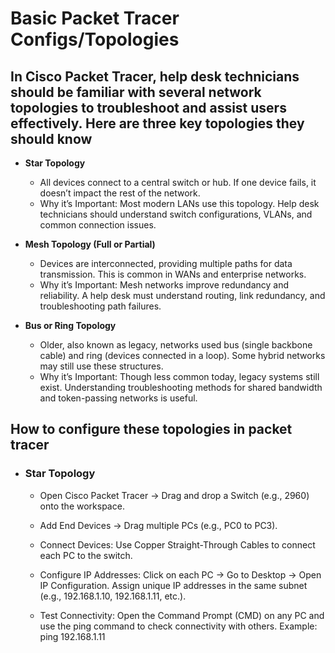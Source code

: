 # Basic Packet Tracer Configs/Topologies

<h2> In Cisco Packet Tracer, help desk technicians should be familiar with several network topologies to troubleshoot and assist users effectively. Here are three key topologies they should know </h2>
  
- <b> Star Topology </b>

  - All devices connect to a central switch or hub. If one device fails, it doesn’t impact the rest of the network.
  - Why it’s Important: Most modern LANs use this topology. Help desk technicians should understand switch configurations, VLANs, and common connection issues.

- <b> Mesh Topology (Full or Partial) </b>

  - Devices are interconnected, providing multiple paths for data transmission. This is common in WANs and enterprise networks.
  - Why it’s Important: Mesh networks improve redundancy and reliability. A help desk must understand routing, link redundancy, and troubleshooting path failures.

- <b> Bus or Ring Topology </b>

  - Older, also known as legacy, networks used bus (single backbone cable) and ring (devices connected in a loop). Some hybrid networks may still use these structures.
  - Why it’s Important: Though less common today, legacy systems still exist. Understanding troubleshooting methods for shared bandwidth and token-passing networks is useful.
 
<H2> How to configure these topologies in packet tracer </H2>

 -  <h3> Star Topology </h3>

    - Open Cisco Packet Tracer → Drag and drop a Switch (e.g., 2960) onto the workspace.

    - Add End Devices → Drag multiple PCs (e.g., PC0 to PC3).

    - Connect Devices: Use Copper Straight-Through Cables to connect each PC to the switch.

    - Configure IP Addresses:
Click on each PC → Go to Desktop → Open IP Configuration.
Assign unique IP addresses in the same subnet (e.g., 192.168.1.10, 192.168.1.11, etc.).

    - Test Connectivity:
Open the Command Prompt (CMD) on any PC and use the ping command to check connectivity with others.
Example: ping 192.168.1.11
